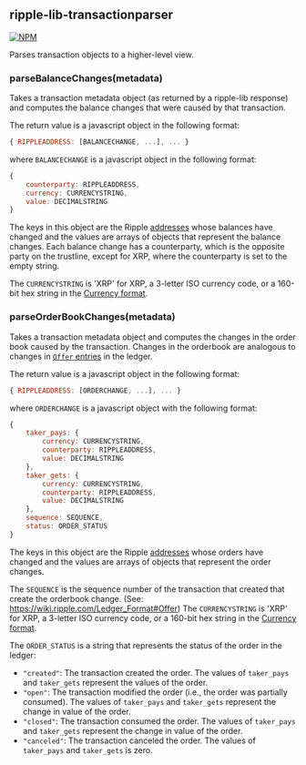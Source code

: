 
ripple-lib-transactionparser
----------------------------

[![NPM](https://nodei.co/npm/ripple-lib-transactionparser.png)](https://www.npmjs.org/package/ripple-lib-transactionparser)

Parses transaction objects to a higher-level view.

### parseBalanceChanges(metadata)

Takes a transaction metadata object (as returned by a ripple-lib response) and computes the balance changes that were caused by that transaction.

The return value is a javascript object in the following format:

```javascript
{ RIPPLEADDRESS: [BALANCECHANGE, ...], ... }
```

where `BALANCECHANGE` is a javascript object in the following format:

```javascript
{
    counterparty: RIPPLEADDRESS,
    currency: CURRENCYSTRING,
    value: DECIMALSTRING
}
```

The keys in this object are the Ripple [addresses](https://wiki.ripple.com/Accounts) whose balances have changed and the values are arrays of objects that represent the balance changes. Each balance change has a counterparty, which is the opposite party on the trustline, except for XRP, where the counterparty is set to the empty string.

The `CURRENCYSTRING` is 'XRP' for XRP, a 3-letter ISO currency code, or a 160-bit hex string in the [Currency format](https://wiki.ripple.com/Currency_format).


### parseOrderBookChanges(metadata)

Takes a transaction metadata object and computes the changes in the order book caused by the transaction. Changes in the orderbook are analogous to changes in [`Offer` entries](https://wiki.ripple.com/Ledger_Format#Offer) in the ledger.


The return value is a javascript object in the following format:

```javascript
{ RIPPLEADDRESS: [ORDERCHANGE, ...], ... }
```

where `ORDERCHANGE` is a javascript object with the following format:

```javascript
{
    taker_pays: {
        currency: CURRENCYSTRING,
        counterparty: RIPPLEADDRESS,
        value: DECIMALSTRING
    },
    taker_gets: {
        currency: CURRENCYSTRING,
        counterparty: RIPPLEADDRESS,
        value: DECIMALSTRING
    },
    sequence: SEQUENCE,
    status: ORDER_STATUS
}
```


The keys in this object are the Ripple [addresses](https://wiki.ripple.com/Accounts) whose orders have changed and the values are arrays of objects that represent the order changes. 

The `SEQUENCE` is the sequence number of the transaction that created that create the orderbook change. (See: https://wiki.ripple.com/Ledger_Format#Offer)
The `CURRENCYSTRING` is 'XRP' for XRP, a 3-letter ISO currency code, or a 160-bit hex string in the [Currency format](https://wiki.ripple.com/Currency_format).

The `ORDER_STATUS` is a string that represents the status of the order in the ledger:

*   `"created"`: The transaction created the order. The values of `taker_pays` and `taker_gets` represent the values of the order.
*   `"open"`: The transaction modified the order (i.e., the order was partially consumed). The values of `taker_pays` and `taker_gets` represent the change in value of the order.
*   `"closed"`: The transaction consumed the order. The values of `taker_pays` and `taker_gets` represent the change in value of the order.
*   `"canceled"`: The transaction canceled the order. The values of `taker_pays` and `taker_gets` is zero.
